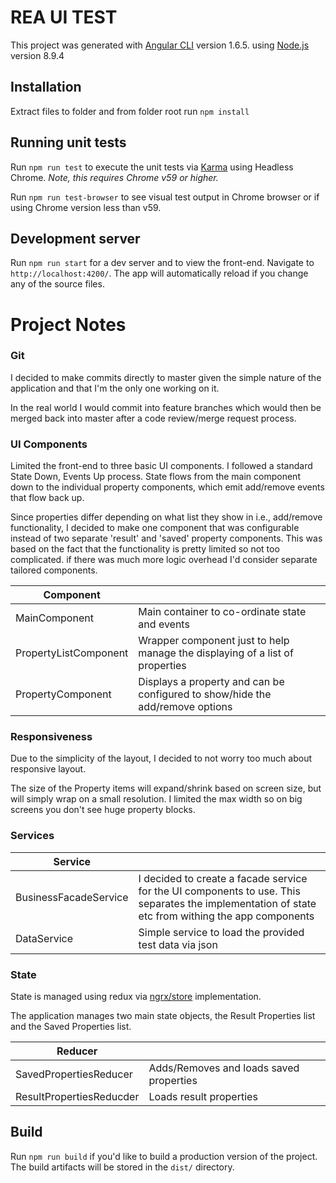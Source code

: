 # REA UI TEST

This project was generated with [Angular CLI](https://github.com/angular/angular-cli) version 1.6.5. using [Node.js](https://nodejs.org/) version 8.9.4

## Installation

Extract files to folder and from folder root run `npm install`

## Running unit tests

Run `npm run test` to execute the unit tests via [Karma](https://karma-runner.github.io) using Headless Chrome. *Note, this requires Chrome v59 or higher.*

Run `npm run test-browser` to see visual test output in Chrome browser or if using Chrome version less than v59.

## Development server

Run `npm run start` for a dev server and to view the front-end. Navigate to `http://localhost:4200/`. The app will automatically reload if you change any of the source files.

# Project Notes

### Git

I decided to make commits directly to master given the simple nature of the application and that I'm the only one working on it.

In the real world I would commit into feature branches which would then be merged back into master after a code review/merge request process.


### UI Components

Limited the front-end to three basic UI components. I followed a standard State Down, Events Up process. 
State flows from the main component down to the individual property components, which emit add/remove events that flow back up.

Since properties differ depending on what list they show in i.e., add/remove functionality, I decided to make one component that was configurable instead of two separate 'result' and 'saved' property components. 
This was based on the fact that the functionality is pretty limited so not too complicated. if there was much more logic overhead I'd consider separate tailored components.

| Component             |                                                                               |
| ----------------------|-------------------------------------------------------------------------------|
| MainComponent         | Main container to co-ordinate state and events                                |
| PropertyListComponent | Wrapper component just to help manage the displaying of a list of properties  |
| PropertyComponent     | Displays a property and can be configured to show/hide the add/remove options |

### Responsiveness

Due to the simplicity of the layout, I decided to not worry too much about responsive layout.

The size of the Property items will expand/shrink based on screen size, but will simply wrap on a small resolution. I limited the max width so on big screens you don't see huge property blocks.


### Services

| Service               |                                                                                                                                                   |
| ----------------------|---------------------------------------------------------------------------------------------------------------------------------------------------|
| BusinessFacadeService | I decided to create a facade service for the UI components to use. This separates the implementation of state etc from withing the app components |
| DataService           | Simple service to load the provided test data via json                                                                                            |


### State

State is managed using redux via [ngrx/store](https://github.com/ngrx/store) implementation.

The application manages two main state objects, the Result Properties list and the Saved Properties list.

| Reducer                  |                                           |
| -------------------------|-------------------------------------------|
| SavedPropertiesReducer   | Adds/Removes and loads saved properties   |
| ResultPropertiesReducder | Loads result properties                   |


## Build

Run `npm run build` if you'd like to build a production version of the project. The build artifacts will be stored in the `dist/` directory.
